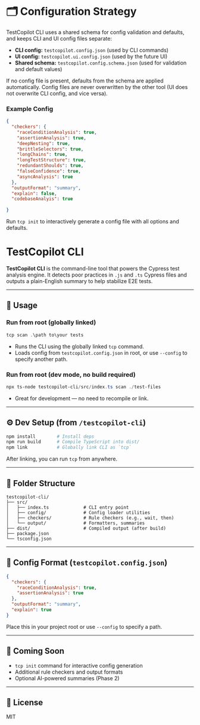 # 🗂️ Configuration Strategy

TestCopilot CLI uses a shared schema for config validation and defaults, and keeps CLI and UI config files separate:

- **CLI config:** `testcopilot.config.json` (used by CLI commands)
- **UI config:** `testcopilot.ui.config.json` (used by the future UI)
- **Shared schema:** `testcopilot.config.schema.json` (used for validation and default values)

If no config file is present, defaults from the schema are applied automatically. Config files are never overwritten by the other tool (UI does not overwrite CLI config, and vice versa).

### Example Config

```json
{
  "checkers": {
    "raceConditionAnalysis": true,
    "assertionAnalysis": true,
    "deepNesting": true,
    "brittleSelectors": true,
    "longChains": true,
    "longTestStructure": true,
    "redundantShoulds": true,
    "falseConfidence": true,
    "asyncAnalysis": true
  },
  "outputFormat": "summary",
  "explain": false,
  "codebaseAnalyis": true
  
}
```

Run `tcp init` to interactively generate a config file with all options and defaults.
# TestCopilot CLI

**TestCopilot CLI** is the command-line tool that powers the Cypress test analysis engine. It detects poor practices in `.js` and `.ts` Cypress files and outputs a plain-English summary to help stabilize E2E tests.

---

## 🚀 Usage

### Run from root (globally linked)
```powershell
tcp scan .\path	to\your	tests
```

- Runs the CLI using the globally linked `tcp` command.
- Loads config from `testcopilot.config.json` in root, or use `--config` to specify another path.

### Run from root (dev mode, no build required)
```powershell
npx ts-node testcopilot-cli/src/index.ts scan ./test-files
```

- Great for development — no need to recompile or link.

---

## ⚙️ Dev Setup (from `/testcopilot-cli`)

```powershell
npm install        # Install deps
npm run build      # Compile TypeScript into dist/
npm link           # Globally link CLI as `tcp`
```

After linking, you can run `tcp` from anywhere.

---

## 📁 Folder Structure

```
testcopilot-cli/
├── src/
│   ├── index.ts             # CLI entry point
│   ├── config/              # Config loader utilities
│   ├── checkers/            # Rule checkers (e.g., wait, then)
│   └── output/              # Formatters, summaries
├── dist/                    # Compiled output (after build)
├── package.json
└── tsconfig.json
```

---

## 🔧 Config Format (`testcopilot.config.json`)

```json
{
  "checkers": {
    "raceConditionAnalysis": true,
    "assertionAnalysis": true
  },
  "outputFormat": "summary",
  "explain": true
}
```

Place this in your project root or use `--config` to specify a path.

---

## 🧪 Coming Soon

- `tcp init` command for interactive config generation
- Additional rule checkers and output formats
- Optional AI-powered summaries (Phase 2)

---

## 📄 License

MIT
